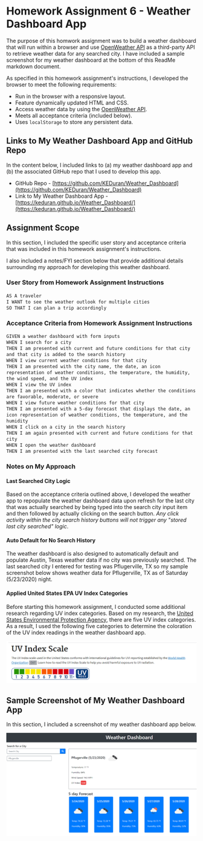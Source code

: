 # Homework Assignment 6 - Weather Dashboard App

The purpose of this homwork assignment was to build a weather dashboard that will run within a browser and use [OpenWeather API](https://openweathermap.org/api) as a third-party API to retrieve weather data for any searched city. I have included a sample screenshot for my weather dashboard at the bottom of this ReadMe markdown document.

As specified in this homework assignment's instructions, I developed the browser to meet the following requirements:

- Run in the browser with a responsive layout.
- Feature dynamically updated HTML and CSS.
- Access weather data by using the [OpenWeather API](https://openweathermap.org/api).
- Meets all acceptance criteria (included below).
- Uses `localStorage` to store any persistent data.

## Links to My Weather Dashboard App and GitHub Repo

In the content below, I included links to (a) my weather dashboard app and (b) the associated GitHub repo that I used to develop this app.

- GitHub Repo - [https://github.com/KEDuran/Weather_Dashboard](https://github.com/KEDuran/Weather_Dashboard)
- Link to My Weather Dashboard App - [https://keduran.github.io/Weather_Dashboard/](https://keduran.github.io/Weather_Dashboard/)

## Assignment Scope

In this section, I included the specific user story and acceptance criteria that was included in this homework assignment's instructions.

I also included a notes/FYI section below that provide additional details surrounding my approach for developing this weather dashboard.

### User Story from Homework Assignment Instructions

```
AS A traveler
I WANT to see the weather outlook for multiple cities
SO THAT I can plan a trip accordingly
```

### Acceptance Criteria from Homework Assignment Instructions

```
GIVEN a weather dashboard with form inputs
WHEN I search for a city
THEN I am presented with current and future conditions for that city and that city is added to the search history
WHEN I view current weather conditions for that city
THEN I am presented with the city name, the date, an icon representation of weather conditions, the temperature, the humidity, the wind speed, and the UV index
WHEN I view the UV index
THEN I am presented with a color that indicates whether the conditions are favorable, moderate, or severe
WHEN I view future weather conditions for that city
THEN I am presented with a 5-day forecast that displays the date, an icon representation of weather conditions, the temperature, and the humidity
WHEN I click on a city in the search history
THEN I am again presented with current and future conditions for that city
WHEN I open the weather dashboard
THEN I am presented with the last searched city forecast
```

### Notes on My Approach

#### Last Searched City Logic

Based on the acceptance criteria outlined above, I developed the weather app to repopulate the weather dashboard data upon refresh for the last city that was actually searched by being typed into the search city input item and then followed by actually clicking on the search button. _Any click activity within the city search history buttons will not trigger any "stored last city searched" logic_.

#### Auto Default for No Search History

The weather dashboard is also designed to automatically default and populate Austin, Texas weather data if no city was previously searched. The last searched city I entered for testing was Pflugerville, TX so my sample screenshot below shows weather data for Pflugerville, TX as of Saturday (5/23/2020) night.

#### Applied United States EPA UV Index Categories

Before starting this homework assignment, I conducted some additional research regarding UV index categories. Based on my research, the [United States Environmental Protection Agency](https://www.epa.gov/sunsafety/uv-index-1), there are five UV index categories. As a result, I used the following five categories to determine the coloration of the UV index readings in the weather dashboard app.

![US EPA UV Index Categories](./Assets/Images/UV_Index.png)

## Sample Screenshot of My Weather Dashboard App

In this section, I included a screenshot of my weather dashboard app below.

![Weather Dashboard Screenshot](./Assets/Images/weather_dashboard.png)
